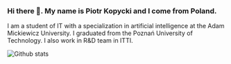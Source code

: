 ### Hi there 👋. My name is Piotr Kopycki and I come from Poland.

I am a student of IT with a specialization in artificial intelligence at the Adam Mickiewicz University. I graduated from the Poznań University of Technology. I also work in R&D team in ITTI.

![Github stats](https://github-readme-stats.vercel.app/api?username=Aoxter&theme=default&include_all_commits=true&show_icons=true&count_private=true)

<!--
**Aoxter/Aoxter** is a ✨ _special_ ✨ repository because its `README.md` (this file) appears on your GitHub profile.

Here are some ideas to get you started:

- 🔭 I’m currently working on ...
- 🌱 I’m currently learning ...
- 👯 I’m looking to collaborate on ...
- 🤔 I’m looking for help with ...
- 💬 Ask me about ...
- 📫 How to reach me: ...
- 😄 Pronouns: ...
- ⚡ Fun fact: ...
-->
